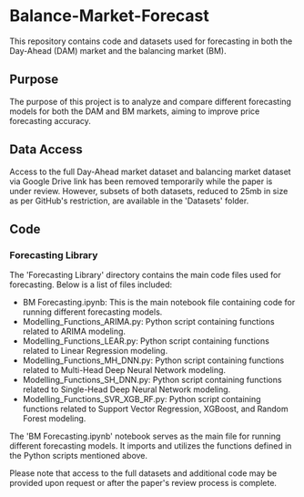 # Balance-Market-Forecast

This repository contains code and datasets used for forecasting in both the Day-Ahead (DAM) market and the balancing market (BM).

## Purpose
The purpose of this project is to analyze and compare different forecasting models for both the DAM and BM markets, aiming to improve price forecasting accuracy.

## Data Access
Access to the full Day-Ahead market dataset and balancing market dataset via Google Drive link has been removed temporarily while the paper is under review. However, subsets of both datasets, reduced to 25mb in size as per GitHub's restriction, are available in the 'Datasets' folder.

## Code

### Forecasting Library

The 'Forecasting Library' directory contains the main code files used for forecasting. Below is a list of files included:

- BM Forecasting.ipynb: This is the main notebook file containing code for running different forecasting models.
- Modelling_Functions_ARIMA.py: Python script containing functions related to ARIMA modeling.
- Modelling_Functions_LEAR.py: Python script containing functions related to Linear Regression modeling.
- Modelling_Functions_MH_DNN.py: Python script containing functions related to Multi-Head Deep Neural Network modeling.
- Modelling_Functions_SH_DNN.py: Python script containing functions related to Single-Head Deep Neural Network modeling.
- Modelling_Functions_SVR_XGB_RF.py: Python script containing functions related to Support Vector Regression, XGBoost, and Random Forest modeling.

The 'BM Forecasting.ipynb' notebook serves as the main file for running different forecasting models. It imports and utilizes the functions defined in the Python scripts mentioned above.


Please note that access to the full datasets and additional code may be provided upon request or after the paper's review process is complete.

